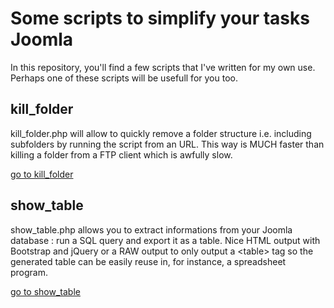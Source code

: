 # Some scripts to simplify your tasks Joomla

In this repository, you'll find a few scripts that I've written for my own use.  Perhaps one of these scripts will be usefull for you too.

## kill_folder

kill_folder.php will allow to quickly remove a folder structure i.e. including subfolders by running the script from an URL.  This way is MUCH faster than killing a folder from a FTP client which is awfully slow.

[go to kill_folder](https://github.com/cavo789/joomla_free/tree/master/kill_folder)

## show_table

show_table.php allows you to extract informations from your Joomla database : run a SQL query and export it as a table.  Nice HTML output with Bootstrap and jQuery or a RAW output to only output a &lt;table&gt; tag so the generated table can be easily reuse in, for instance, a spreadsheet program.

[go to show_table](https://github.com/cavo789/joomla_free/tree/master/show_table)
